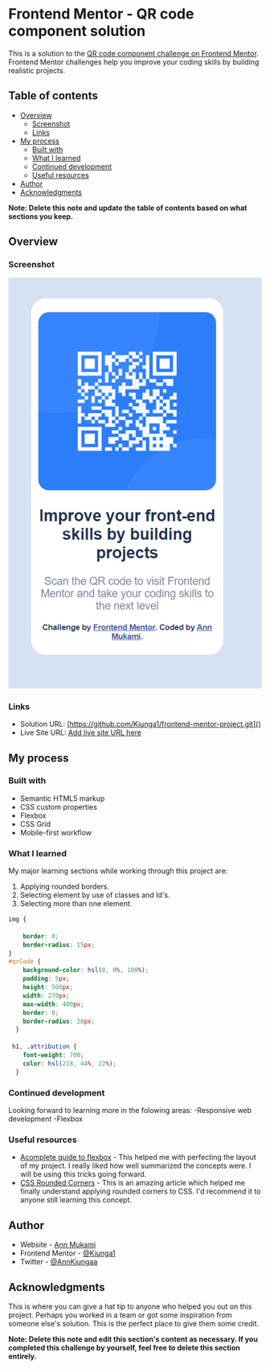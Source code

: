 # Frontend Mentor - QR code component solution

This is a solution to the [QR code component challenge on Frontend Mentor](https://www.frontendmentor.io/challenges/qr-code-component-iux_sIO_H). Frontend Mentor challenges help you improve your coding skills by building realistic projects. 

## Table of contents

- [Overview](#overview)
  - [Screenshot](#screenshot)
  - [Links](#links)
- [My process](#my-process)
  - [Built with](#built-with)
  - [What I learned](#what-i-learned)
  - [Continued development](#continued-development)
  - [Useful resources](#useful-resources)
- [Author](#author)
- [Acknowledgments](#acknowledgments)

**Note: Delete this note and update the table of contents based on what sections you keep.**

## Overview

### Screenshot

![My solution preview for the QR code component coding challenge](./images/Screenshot.png)


### Links

- Solution URL: [https://github.com/Kiunga1/frontend-mentor-project.git]()
- Live Site URL: [Add live site URL here](https://your-live-site-url.com)

## My process

### Built with

- Semantic HTML5 markup
- CSS custom properties
- Flexbox
- CSS Grid
- Mobile-first workflow

### What I learned

My major learning sections while working through this project are:
1. Applying rounded borders.
2. Selecting element by use of classes and Id's.
3. Selecting more than one element.
```css
img {
    
    border: 0;
    border-radius: 15px;
}
#qrCode {
    background-color: hsl(0, 0%, 100%);
    padding: 5px;
    height: 500px;
    width: 270px;
    max-width: 400px;
    border: 0;
    border-radius: 20px;
  }

 h1, .attribution {
    font-weight: 700;
    color: hsl(218, 44%, 22%);
  }
```


### Continued development

Looking forward to learning more in the folowing areas:
-Responsive web development
-Flexbox

### Useful resources

- [Acomplete guide to flexbox](https://css-tricks.com/snippets/css/a-guide-to-flexbox/) - This helped me with perfecting the layout of my project. I really liked how well summarized the concepts were. I will be using this tricks going forward.
- [CSS Rounded Corners](https://www.w3schools.com/css/css3_borders.asp) - This is an amazing article which helped me finally understand applying rounded corners to CSS. I'd recommend it to anyone still learning this concept.

## Author

- Website - [Ann Mukami](https://www.your-site.com)
- Frontend Mentor - [@Kiunga1](https://www.frontendmentor.io/profile/Kiunga1)
- Twitter - [@AnnKiungaa](https://www.twitter.com/AnnKiungaa)

## Acknowledgments

This is where you can give a hat tip to anyone who helped you out on this project. Perhaps you worked in a team or got some inspiration from someone else's solution. This is the perfect place to give them some credit.

**Note: Delete this note and edit this section's content as necessary. If you completed this challenge by yourself, feel free to delete this section entirely.**
